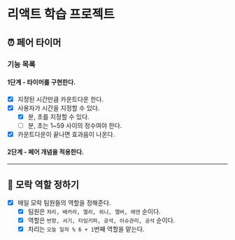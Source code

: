 # 리액트 학습 프로젝트

## ⏰ 페어 타이머

### 기능 목록

#### 1단계 - 타이머를 구현한다. 

- [X] 지정된 시간만큼 카운트다운 한다.
- [X] 사용자가 시간을 지정할 수 있다.
    - [X] 분, 초를 지정할 수 있다. 
    - [ ] 분, 초는 1~59 사이의 정수여야 한다.
- [X] 카운트다운이 끝나면 효과음이 나온다. 

#### 2단계 - 페어 개념을 적용한다.

---

## 👑 모락 역할 정하기

- [X] 매일 모락 팀원들의 역할을 정해준다. 
    - [X] 팀원은 `차리, 배카라, 엘리, 위니, 앨버, 에덴` 순이다.
    - [X] 역할은 `반장, 서기, 타임키퍼, 공석, 이슈관리, 공석` 순이다. 
    - [X] 차리는 `오늘 일자 % 6 + 1`번째 역할을 맡는다. 
